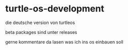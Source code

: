 # turtle-os-development
die deutsche version von turtleos

beta packages sind unter releases 

gerne kommentare da lasen was ich ins os einbauen soll 
